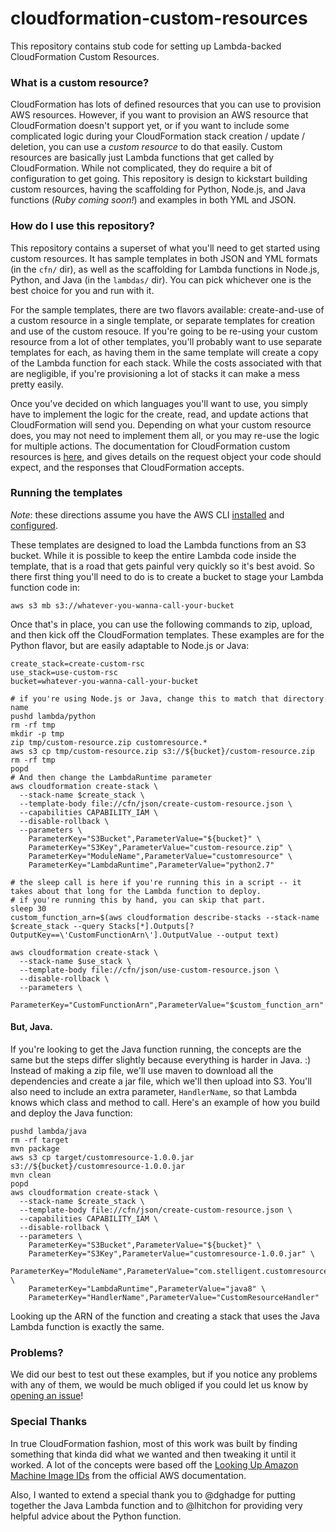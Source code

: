 # cloudformation-custom-resources

This repository contains stub code for setting up Lambda-backed CloudFormation Custom Resources.

### What is a custom resource?

CloudFormation has lots of defined resources that you can use to provision AWS resources. However, if you want to provision an AWS resource that CloudFormation doesn't support yet, or if you want to include some complicated logic during your CloudFormation stack creation / update / deletion, you can use a _custom resource_ to do that easily. Custom resources are basically just Lambda functions that get called by CloudFormation. While not complicated, they do require a bit of configuration to get going. This repository is design to kickstart building custom resources, having the scaffolding for Python, Node.js, and Java functions (_Ruby coming soon!_) and examples in both YML and JSON.

### How do I use this repository?

This repository contains a superset of what you'll need to get started using custom resources. It has sample templates in both JSON and YML formats (in the `cfn/` dir), as well as the scaffolding for Lambda functions in Node.js, Python, and Java (in the `lambdas/` dir). You can pick whichever one is the best choice for you and run with it.

For the sample templates, there are two flavors available: create-and-use of a custom resource in a single template, or separate templates for creation and use of the custom resouce. If you're going to be re-using your custom resource from a lot of other templates, you'll probably want to use separate templates for each, as having them in the same template will create a copy of the Lambda function for each stack. While the costs associated with that are negligible, if you're provisioning a lot of stacks it can make a mess pretty easily.

Once you've decided on which languages you'll want to use, you simply have to implement the logic for the create, read, and update actions that CloudFormation will send you. Depending on what your custom resource does, you may not need to implement them all, or you may re-use the logic for multiple actions. The documentation for CloudFormation custom resources is [here](http://docs.aws.amazon.com/AWSCloudFormation/latest/UserGuide/crpg-ref.html), and gives details on the request object your code should expect, and the responses that CloudFormation accepts.

### Running the templates

_Note_: these directions assume you have the AWS CLI [installed](http://docs.aws.amazon.com/cli/latest/userguide/installing.html) and [configured](http://docs.aws.amazon.com/cli/latest/userguide/cli-chap-getting-started.html).

These templates are designed to load the Lambda functions from an S3 bucket. While it is possible to keep the entire Lambda code inside the template, that is a road that gets painful very quickly so it's best avoid. So there first thing you'll need to do is to create a bucket to stage your Lambda function code in:

    aws s3 mb s3://whatever-you-wanna-call-your-bucket

Once that's in place, you can use the following commands to zip, upload, and then kick off the CloudFormation templates. These examples are for the Python flavor, but are easily adaptable to Node.js or Java:

    create_stack=create-custom-rsc
    use_stack=use-custom-rsc
    bucket=whatever-you-wanna-call-your-bucket

    # if you're using Node.js or Java, change this to match that directory name
    pushd lambda/python
    rm -rf tmp
    mkdir -p tmp
    zip tmp/custom-resource.zip customresource.* 
    aws s3 cp tmp/custom-resource.zip s3://${bucket}/custom-resource.zip
    rm -rf tmp
    popd 
    # And then change the LambdaRuntime parameter
    aws cloudformation create-stack \
      --stack-name $create_stack \
      --template-body file://cfn/json/create-custom-resource.json \
      --capabilities CAPABILITY_IAM \
      --disable-rollback \
      --parameters \
        ParameterKey="S3Bucket",ParameterValue="${bucket}" \
        ParameterKey="S3Key",ParameterValue="custom-resource.zip" \
        ParameterKey="ModuleName",ParameterValue="customresource" \
        ParameterKey="LambdaRuntime",ParameterValue="python2.7"

    # the sleep call is here if you're running this in a script -- it takes about that long for the Lambda function to deploy.
    # if you're running this by hand, you can skip that part.
    sleep 30
    custom_function_arn=$(aws cloudformation describe-stacks --stack-name $create_stack --query Stacks[*].Outputs[?OutputKey==\'CustomFunctionArn\'].OutputValue --output text)
    
    aws cloudformation create-stack \
      --stack-name $use_stack \
      --template-body file://cfn/json/use-custom-resource.json \
      --disable-rollback \
      --parameters \
        ParameterKey="CustomFunctionArn",ParameterValue="$custom_function_arn"

#### But, Java.

If you're looking to get the Java function running, the concepts are the same but the steps differ slightly because everything is harder in Java. :) Instead of making a zip file, we'll use maven to download all the dependencies and create a jar file, which we'll then upload into S3. You'll also need to include an extra parameter, `HandlerName`, so that Lambda knows which class and method to call. Here's an example of how you build and deploy the Java function:

    pushd lambda/java 
    rm -rf target 
    mvn package
    aws s3 cp target/customresource-1.0.0.jar s3://${bucket}/customresource-1.0.0.jar
    mvn clean
    popd
    aws cloudformation create-stack \
      --stack-name $create_stack \
      --template-body file://cfn/json/create-custom-resource.json \
      --capabilities CAPABILITY_IAM \
      --disable-rollback \
      --parameters \
        ParameterKey="S3Bucket",ParameterValue="${bucket}" \
        ParameterKey="S3Key",ParameterValue="customresource-1.0.0.jar" \
        ParameterKey="ModuleName",ParameterValue="com.stelligent.customresource" \
        ParameterKey="LambdaRuntime",ParameterValue="java8" \
        ParameterKey="HandlerName",ParameterValue="CustomResourceHandler"


Looking up the ARN of the function and creating a stack that uses the Java Lambda function is exactly the same.

### Problems?

We did our best to test out these examples, but if you notice any problems with any of them, we would be much obliged if you could let us know by [opening an issue](https://github.com/stelligent/cloudformation-custom-resources/issues)!

### Special Thanks

In true CloudFormation fashion, most of this work was built by finding something that kinda did what we wanted and then tweaking it until it worked. A lot of the concepts were based off the [Looking Up Amazon Machine Image IDs](http://docs.aws.amazon.com/AWSCloudFormation/latest/UserGuide/walkthrough-custom-resources-lambda-lookup-amiids.html) from the official AWS documentation.

Also, I wanted to extend a special thank you to @dghadge for putting together the Java Lambda function and to @lhitchon for providing very helpful advice about the Python function.

